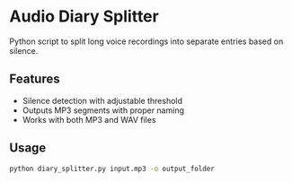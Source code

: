 # Audio Diary Splitter  
Python script to split long voice recordings into separate entries based on silence.

## Features
- Silence detection with adjustable threshold
- Outputs MP3 segments with proper naming
- Works with both MP3 and WAV files

## Usage
```bash
python diary_splitter.py input.mp3 -o output_folder